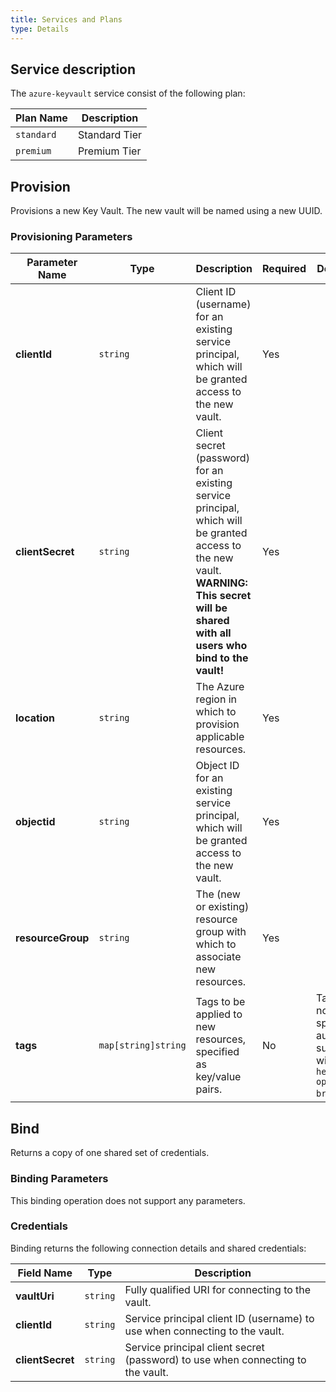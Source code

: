 ```yaml
---
title: Services and Plans
type: Details
---
```


## Service description

The `azure-keyvault` service consist of the following plan:

| Plan Name | Description |
|-----------|-------------|
| `standard` | Standard Tier |
| `premium` | Premium Tier |

## Provision

Provisions a new Key Vault. The new vault will be named using a new UUID.

### Provisioning Parameters

| Parameter Name | Type | Description | Required | Default Value |
|----------------|------|-------------|----------|---------------|
| **clientId** | `string` | Client ID (username) for an existing service principal, which will be granted access to the new vault.| Yes | |
| **clientSecret** | `string` | Client secret (password) for an existing service principal, which will be granted access to the new vault. __WARNING: This secret will be shared with all users who bind to the vault!__ | Yes | |
| **location** | `string` | The Azure region in which to provision applicable resources. | Yes |  |
| **objectid** | `string` | Object ID for an existing service principal, which will be granted access to the new vault. | Yes | |
| **resourceGroup** | `string` | The (new or existing) resource group with which to associate new resources. | Yes |  |
| **tags** | `map[string]string` | Tags to be applied to new resources, specified as key/value pairs. | No | Tags (even if none are specified) are automatically supplemented with `heritage: open-service-broker-azure`. |

## Bind

Returns a copy of one shared set of credentials.

### Binding Parameters

This binding operation does not support any parameters.

### Credentials

Binding returns the following connection details and shared credentials:

| Field Name | Type | Description |
|------------|------|-------------|
| **vaultUri** | `string` | Fully qualified URI for connecting to the vault. |
| **clientId** | `string` | Service principal client ID (username) to use when connecting to the vault. |
| **clientSecret** | `string` | Service principal client secret (password) to use when connecting to the vault. |

